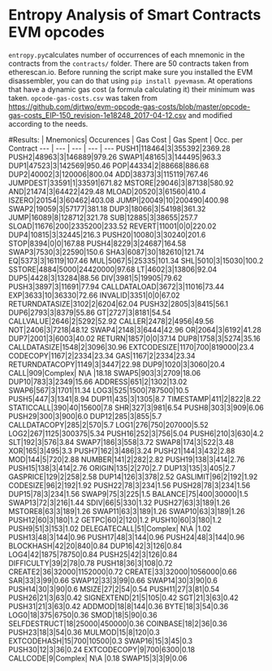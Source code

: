 # Entropy Analysis of Smart Contracts EVM opcodes



`entropy.py`calculates number of occurrences of each mnemonic in the contracts from the `contracts/` folder. There are 50 contracts taken from etherescan.io. Before running the script make sure you installed the EVM disassembler, you can do that using `pip install pyevmasm`. At operations that have a dynamic gas cost (a formula calculating it) their minimum was taken. `opcode-gas-costs.csv` was taken from https://github.com/djrtwo/evm-opcode-gas-costs/blob/master/opcode-gas-costs_EIP-150_revision-1e18248_2017-04-12.csv and modified according to the needs.


#Results:
| Mnemonics| Occurences | Gas Cost | Gas Spent | Occ. per Contract
  --- | --- | --- | --- | ---
PUSH1|118464|3|355392|2369.28
PUSH2|48963|3|146889|979.26
SWAP1|48165|3|144495|963.3
DUP1|47523|3|142569|950.46
POP|44334|2|88668|886.68
DUP2|40002|3|120006|800.04
ADD|38373|3|115119|767.46
JUMPDEST|33591|1|33591|671.82
MSTORE|29046|3|87138|580.92
AND|21474|3|64422|429.48
MLOAD|20520|3|61560|410.4
ISZERO|20154|3|60462|403.08
JUMPI|20049|10|200490|400.98
SWAP2|19059|3|57177|381.18
DUP3|18066|3|54198|361.32
JUMP|16089|8|128712|321.78
SUB|12885|3|38655|257.7
SLOAD|11676|200|2335200|233.52
REVERT|11001|0|0|220.02
DUP4|10815|3|32445|216.3
PUSH20|10080|3|30240|201.6
STOP|8394|0|0|167.88
PUSH4|8229|3|24687|164.58
SWAP3|7530|3|22590|150.6
SHA3|6087|30|182610|121.74
EQ|5373|3|16119|107.46
MUL|5067|5|25335|101.34
SHL|5010|3|15030|100.2
SSTORE|4884|5000|24420000|97.68
LT|4602|3|13806|92.04
DUP5|4428|3|13284|88.56
DIV|3981|5|19905|79.62
PUSH3|3897|3|11691|77.94
CALLDATALOAD|3672|3|11016|73.44
EXP|3633|10|36330|72.66
INVALID|3351|0|0|67.02
RETURNDATASIZE|3102|2|6204|62.04
PUSH32|2805|3|8415|56.1
DUP6|2793|3|8379|55.86
GT|2727|3|8181|54.54
CALLVALUE|2646|2|5292|52.92
CALLER|2478|2|4956|49.56
NOT|2406|3|7218|48.12
SWAP4|2148|3|6444|42.96
OR|2064|3|6192|41.28
DUP7|2001|3|6003|40.02
RETURN|1857|0|0|37.14
DUP8|1758|3|5274|35.16
CALLDATASIZE|1548|2|3096|30.96
EXTCODESIZE|1170|700|819000|23.4
CODECOPY|1167|2|2334|23.34
GAS|1167|2|2334|23.34
RETURNDATACOPY|1149|3|3447|22.98
DUP9|1020|3|3060|20.4
CALL|909|Complex| N\A |18.18
SWAP5|903|3|2709|18.06
DUP10|783|3|2349|15.66
ADDRESS|651|2|1302|13.02
SWAP6|567|3|1701|11.34
LOG3|525|1500|787500|10.5
PUSH5|447|3|1341|8.94
DUP11|435|3|1305|8.7
TIMESTAMP|411|2|822|8.22
STATICCALL|390|40|15600|7.8
SHR|327|3|981|6.54
PUSH8|303|3|909|6.06
PUSH29|300|3|900|6.0
DUP12|285|3|855|5.7
CALLDATACOPY|285|2|570|5.7
LOG1|276|750|207000|5.52
LOG2|267|1125|300375|5.34
PUSH16|252|3|756|5.04
PUSH6|210|3|630|4.2
SLT|192|3|576|3.84
SWAP7|186|3|558|3.72
SWAP8|174|3|522|3.48
XOR|165|3|495|3.3
PUSH7|162|3|486|3.24
PUSH21|144|3|432|2.88
MOD|144|5|720|2.88
NUMBER|141|2|282|2.82
PUSH19|138|3|414|2.76
PUSH15|138|3|414|2.76
ORIGIN|135|2|270|2.7
DUP13|135|3|405|2.7
GASPRICE|129|2|258|2.58
DUP14|126|3|378|2.52
GASLIMIT|96|2|192|1.92
CODESIZE|96|2|192|1.92
PUSH22|78|3|234|1.56
PUSH28|78|3|234|1.56
DUP15|78|3|234|1.56
SWAP9|75|3|225|1.5
BALANCE|75|400|30000|1.5
SWAP13|72|3|216|1.44
SDIV|66|5|330|1.32
PUSH27|63|3|189|1.26
MSTORE8|63|3|189|1.26
SWAP11|63|3|189|1.26
SWAP10|63|3|189|1.26
PUSH12|60|3|180|1.2
GETPC|60|2|120|1.2
PUSH10|60|3|180|1.2
PUSH9|51|3|153|1.02
DELEGATECALL|51|Complex| N\A |1.02
PUSH13|48|3|144|0.96
PUSH17|48|3|144|0.96
PUSH24|48|3|144|0.96
BLOCKHASH|42|20|840|0.84
DUP16|42|3|126|0.84
LOG4|42|1875|78750|0.84
PUSH25|42|3|126|0.84
DIFFICULTY|39|2|78|0.78
PUSH18|36|3|108|0.72
CREATE2|36|32000|1152000|0.72
CREATE|33|32000|1056000|0.66
SAR|33|3|99|0.66
SWAP12|33|3|99|0.66
SWAP14|30|3|90|0.6
PUSH14|30|3|90|0.6
MSIZE|27|2|54|0.54
PUSH11|27|3|81|0.54
PUSH26|21|3|63|0.42
SIGNEXTEND|21|5|105|0.42
SGT|21|3|63|0.42
PUSH31|21|3|63|0.42
ADDMOD|18|8|144|0.36
BYTE|18|3|54|0.36
LOG0|18|375|6750|0.36
SMOD|18|5|90|0.36
SELFDESTRUCT|18|25000|450000|0.36
COINBASE|18|2|36|0.36
PUSH23|18|3|54|0.36
MULMOD|15|8|120|0.3
EXTCODEHASH|15|700|10500|0.3
SWAP16|15|3|45|0.3
PUSH30|12|3|36|0.24
EXTCODECOPY|9|700|6300|0.18
CALLCODE|9|Complex| N\A |0.18
SWAP15|3|3|9|0.06
